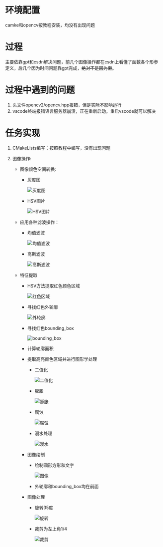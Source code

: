# 环境配置

camke和opencv按教程安装，均没有出现问题
# 过程
主要依靠gpt和csdn解决问题，前几个图像操作都在csdn上看懂了函数各个形参定义，后几个因为时间问题靠gpt完成，~~绝对不是因为懒~~。 

# 过程中遇到的问题
1. 头文件opencv2/opencv.hpp报错，但是实际不影响运行
2. vscode终端报错语言服务器崩溃，正在重新启动。重启vscode就可以解决
# 任务实现

1. CMakeLists编写：按照教程中编写，没有出现问题

2. 图像操作:

   + 图像颜色空间转换:

     * 灰度图

       ![灰度图](/OpenCV_Project/resources/grayimg.png)

     * HSV图片

       ![HSV图片](/OpenCV_Project/resources/hsvimg.png)

   + 应用各种滤波操作：

     + 均值滤波

       ![均值滤波](/OpenCV_Project/resources/average_blur_img.png)

     + 高斯滤波

       ![高斯滤波](/OpenCV_Project/resources/gauss_blur_img.png)

   + 特征提取

     + HSV方法提取红色颜色区域

       ![红色区域](/OpenCV_Project/resources/redregion.png)

     + 寻找红色外轮廓

       ![外轮廓](/OpenCV_Project/resources/contourimg.png)

     + 寻找红色bounding_box

       ![bounding_box](/OpenCV_Project/resources/contours_bounding_box.png)

     + 计算轮廓面积

     + 提取高亮颜色区域并进行图形学处理

       + 二值化

         ![二值化](/OpenCV_Project/resources/binary_img.png)

       + 膨胀

         ![膨胀](/OpenCV_Project/resources/dilated_img.png)

       + 腐蚀

         ![腐蚀](/OpenCV_Project/resources/eroded_img.png)

       + 漫水处理

         ![漫水](/OpenCV_Project/resources/floodfilled_img.png)

     + 图像绘制

       + 绘制圆形方形和文字

         ![图像](/OpenCV_Project/resources/drawing_shapes.png)

       + 外轮廓和bounding_box均在前面

     + 图像处理

       + 旋转35度

         ![旋转](/OpenCV_Project/resources/rotated_img.png)

       + 裁剪为左上角1/4

         ![裁剪](/OpenCV_Project/resources/cropped_img.png)

         

